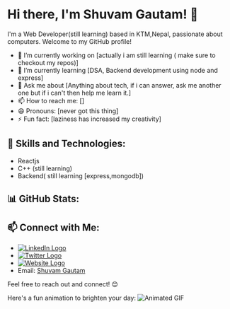 # Hi there, I'm Shuvam Gautam! 👋

I'm a Web Developer(still learning) based in KTM,Nepal, passionate about computers. Welcome to my GitHub profile! 

- 🔭 I’m currently working on [actually i am still learning ( make sure to checkout my repos)]
- 🌱 I’m currently learning [DSA, Backend development using node and express]
- 💬 Ask me about [Anything about tech, if i can answer, ask me another one but if i can't then help me learn it.]
- 📫 How to reach me: []
- 😄 Pronouns: [never got this thing]
- ⚡ Fun fact: [laziness has increased my creativity]

## 🚀 Skills and Technologies:

- Reactjs
- C++ (still learning)
- Backend( still learning [express,mongodb])

## 📊 GitHub Stats:



## 📫 Connect with Me:

- [![LinkedIn Logo](https://img.shields.io/badge/LinkedIn-0077B5?style=flat&logo=linkedin&logoColor=white)](https://www.linkedin.com/in/your-linkedin-profile/)
- [![Twitter Logo](https://img.shields.io/badge/Twitter-1DA1F2?style=flat&logo=twitter&logoColor=white)](https://twitter.com/your-twitter-handle)
- [![Website Logo](https://img.shields.io/badge/Website-4285F4?style=flat&logo=google-chrome&logoColor=white)](https://www.yourwebsite.com)
- Email: [Shuvam Gautam](mailto:contactshuvam1@gmail.com)

Feel free to reach out and connect! 😊

Here's a fun animation to brighten your day:
![Animated GIF](https://example.com/your-animation.gif)
